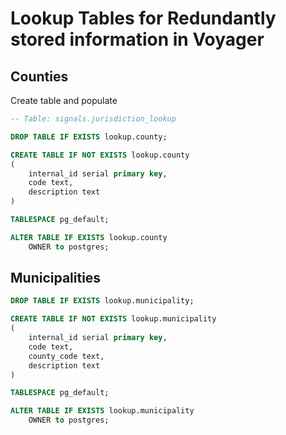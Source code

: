 # Lookup Tables for Redundantly stored information in Voyager

## Counties
Create table and populate
```sql
-- Table: signals.jurisdiction_lookup

DROP TABLE IF EXISTS lookup.county;

CREATE TABLE IF NOT EXISTS lookup.county
(
    internal_id serial primary key,
    code text,
    description text
)

TABLESPACE pg_default;

ALTER TABLE IF EXISTS lookup.county
    OWNER to postgres;
```

## Municipalities
```sql
DROP TABLE IF EXISTS lookup.municipality;

CREATE TABLE IF NOT EXISTS lookup.municipality
(
    internal_id serial primary key,
    code text,
    county_code text,
    description text
)

TABLESPACE pg_default;

ALTER TABLE IF EXISTS lookup.municipality
    OWNER to postgres;
```
